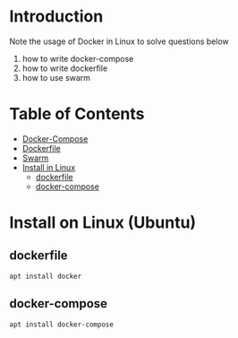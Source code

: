 # Introduction
Note the usage of Docker in Linux to solve questions below
1. how to write docker-compose
2. how to write dockerfile
3. how to use swarm


# Table of Contents
- [Docker-Compose](https://github.com/CWJ-K/Linux_Note/tree/main/Docker/docker-compose)
- [Dockerfile](https://github.com/CWJ-K/Linux_Note/tree/main/Docker/Dockerfile)
- [Swarm](https://github.com/CWJ-K/Linux_Note/tree/main/Docker/swarm)
- [Install in Linux](#install-in-linux)
  - [dockerfile](#dockerfile)
  - [docker-compose](#docker-compose)


# Install on Linux (Ubuntu)
## dockerfile
    apt install docker
## docker-compose
    apt install docker-compose